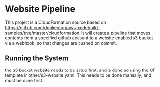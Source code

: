 # Website Pipeline

This project is a CloudFormation source based on <https://github.com/donhenton/aws-codebuild-samples/tree/master/cloudformation>. It will create a pipeline that moves contents from a specified github account to a website enabled
s3 bucket  via a webhook, so that changes are pushed on commit.

## Running the System

the s3 bucket website needs to be setup first, and is done so using the CF template in other/s3-website.yaml. 
This needs to be done manually, and must be done first.



